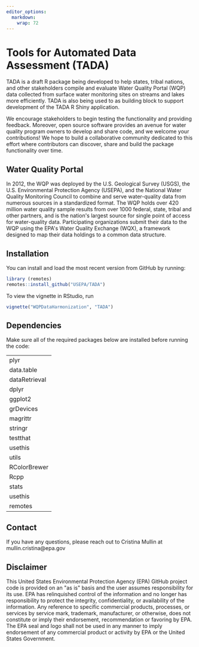 ```yaml
---
editor_options: 
  markdown: 
    wrap: 72
---
```


# Tools for Automated Data Assessment (TADA)

TADA is a draft R package being developed to help states, tribal
nations, and other stakeholders compile and evaluate Water Quality
Portal (WQP) data collected from surface water monitoring sites on
streams and lakes more efficiently. TADA is also being used to as
building block to support development of the TADA R Shiny application.

We encourage stakeholders to begin testing the functionality and
providing feedback. Moreover, open source software provides an avenue
for water quality program owners to develop and share code, and we
welcome your contributions! We hope to build a collaborative community
dedicated to this effort where contributors can discover, share and
build the package functionality over time.

## Water Quality Portal

In 2012, the WQP was deployed by the U.S. Geological Survey (USGS), the
U.S. Environmental Protection Agency (USEPA), and the National Water
Quality Monitoring Council to combine and serve water-quality data from
numerous sources in a standardized format. The WQP holds over 420
million water quality sample results from over 1000 federal, state,
tribal and other partners, and is the nation's largest source for single
point of access for water-quality data. Participating organizations
submit their data to the WQP using the EPA's Water Quality Exchange
(WQX), a framework designed to map their data holdings to a common data
structure.

## Installation

You can install and load the most recent version from GitHub by running:

``` r
library (remotes)
remotes::install_github("USEPA/TADA")
```

To view the vignette in RStudio, run

``` r
vignette("WQPDataHarmonization", "TADA")
```

## Dependencies

Make sure all of the required packages below are installed before
running the code:

|               |
|---------------|
| plyr          |
| data.table    |
| dataRetrieval |
| dplyr         |
| ggplot2       |
| grDevices     |
| magrittr      |
| stringr       |
| testthat      |
| usethis       |
| utils         |
| RColorBrewer  |
| Rcpp          |
| stats         |
| usethis       |
| remotes       |

## Contact

If you have any questions, please reach out to Cristina Mullin at
mullin.cristina\@epa.gov

## Disclaimer

This United States Environmental Protection Agency (EPA) GitHub project
code is provided on an "as is" basis and the user assumes responsibility
for its use. EPA has relinquished control of the information and no
longer has responsibility to protect the integrity, confidentiality, or
availability of the information. Any reference to specific commercial
products, processes, or services by service mark, trademark,
manufacturer, or otherwise, does not constitute or imply their
endorsement, recommendation or favoring by EPA. The EPA seal and logo
shall not be used in any manner to imply endorsement of any commercial
product or activity by EPA or the United States Government.
